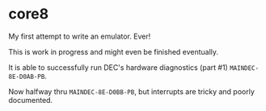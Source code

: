 # core8

My first attempt to write an emulator. Ever! 

This is work in progress and might even be finished eventually.

It is able to successfully run DEC's hardware diagnostics (part #1) `MAINDEC-8E-D0AB-PB`. 

Now halfway thru `MAINDEC-8E-D0BB-PB`, but interrupts are tricky and poorly documented.
